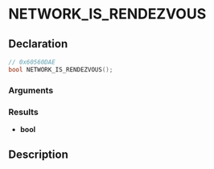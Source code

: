 # NETWORK_IS_RENDEZVOUS

## Declaration
```cpp
// 0x60560DAE
bool NETWORK_IS_RENDEZVOUS();
```

### Arguments

### Results
- **bool**

## Description
